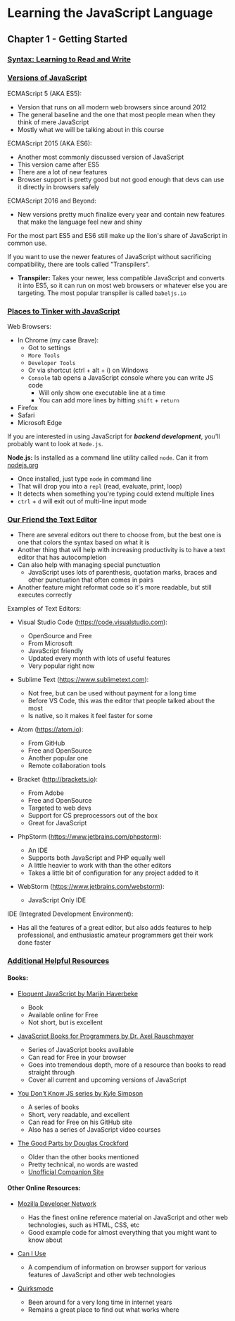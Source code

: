 # Learning the JavaScript Language

## Chapter 1 - Getting Started

### [Syntax: Learning to Read and Write](https://www.linkedin.com/learning/learning-the-javascript-language-2/syntax-learning-to-read-and-write?autoplay=true&resume=false)

### [Versions of JavaScript](https://www.linkedin.com/learning/learning-the-javascript-language-2/versions-of-javascript?autoplay=true&resume=false)

ECMAScript 5 (AKA ES5):
- Version that runs on all modern web browsers since around 2012
- The general baseline and the one that most people mean when they think of mere JavaScript
- Mostly what we will be talking about in this course

ECMAScript 2015 (AKA ES6):
- Another most commonly discussed version of JavaScript
- This version came after ES5
- There are a lot of new features
- Browser support is pretty good but not good enough that devs can use it directly in browsers safely

ECMAScript 2016 and Beyond:
- New versions pretty much finalize every year and contain new features that make the language feel new and shiny

For the most part ES5 and ES6 still make up the lion's share of JavaScript in common use.

If you want to use the newer features of JavaScript without sacrificing compatibility, there are tools called "Transpilers". 

- **Transpiler:** Takes your newer, less compatible JavaScript and converts it into ES5, so it can run on most web browsers or whatever else you are targeting. The most popular transpiler is called `babeljs.io`

### [Places to Tinker with JavaScript](https://www.linkedin.com/learning/learning-the-javascript-language-2/places-to-tinker-with-javascript?autoplay=true&resume=false)

Web Browsers:
- In Chrome (my case Brave):
  - Got to settings
  - `More Tools`
  - `Developer Tools`
  - Or via shortcut (ctrl + alt + i) on Windows
  - `Console` tab opens a JavaScript console where you can write JS code
    - Will only show one executable line at a time
    - You can add more lines by hitting `shift` + `return`
- Firefox
- Safari
- Microsoft Edge

If you are interested in using JavaScript for **_backend development_**, you'll probably want to look at `Node.js`.

**Node.js:** Is installed as a command line utility called `node`. Can it from [nodejs.org](https://nodejs.org/en/)

- Once installed, just type `node` in command line
- That will drop you into a `repl` (read, evaluate, print, loop)
- It detects when something you're typing could extend multiple lines
- `ctrl` + `d` will exit out of multi-line input mode

### [Our Friend the Text Editor](https://www.linkedin.com/learning/learning-the-javascript-language-2/our-friend-the-text-editor?autoplay=true&resume=false)

- There are several editors out there to choose from, but the best one is one that colors the syntax based on what it is
- Another thing that will help with increasing productivity is to have a text editor that has autocompletion
- Can also help with managing special punctuation
  - JavaScript uses lots of parenthesis, quotation marks, braces and other punctuation that often comes in pairs
- Another feature might reformat code so it's more readable, but still executes correctly

Examples of Text Editors:
- Visual Studio Code (https://code.visualstudio.com): 
  - OpenSource and Free
  - From Microsoft
  - JavaScript friendly
  - Updated every month with lots of useful features
  - Very popular right now

- Sublime Text (https://www.sublimetext.com):
  - Not free, but can be used without payment for a long time
  - Before VS Code, this was the editor that people talked about the most
  - Is native, so it makes it feel faster for some

- Atom (https://atom.io):
  - From GitHub
  - Free and OpenSource
  - Another popular one
  - Remote collaboration tools

- Bracket (http://brackets.io):
  - From Adobe
  - Free and OpenSource
  - Targeted to web devs
  - Support for CS preprocessors out of the box
  - Great for JavaScript

- PhpStorm (https://www.jetbrains.com/phpstorm):
  - An IDE
  - Supports both JavaScript and PHP equally well
  - A little heavier to work with than the other editors
  - Takes a little bit of configuration for any project added to it

- WebStorm (https://www.jetbrains.com/webstorm):
  - JavaScript Only IDE

IDE (Integrated Development Environment):

- Has all the features of a great editor, but also adds features to help professional, and enthusiastic amateur programmers get their work done faster

### [Additional Helpful Resources](https://www.linkedin.com/learning/learning-the-javascript-language-2/additional-helpful-resources?autoplay=true&resume=false)

#### Books:

- [Eloquent JavaScript by Marijn Haverbeke](http://eloquentjavascript.net/)
  - Book
  - Available online for Free
  - Not short, but is excellent

- [JavaScript Books for Programmers by Dr. Axel Rauschmayer](http://exploringjs.com/)
  - Series of JavaScript books available
  - Can read for Free in your browser
  - Goes into tremendous depth, more of a resource than books to read straight through
  - Cover all current and upcoming versions of JavaScript

- [You Don't Know JS series by Kyle Simpson](https://github.com/getify/You-Dont-Know-JS)
  - A series of books
  - Short, very readable, and excellent
  - Can read for Free on his GitHub site
  - Also has a series of JavaScript video courses

- [The Good Parts by Douglas Crockford](https://shop.oreilly.com/product/9780596517748.do)
  - Older than the other books mentioned
  - Pretty technical, no words are wasted
  - [Unofficial Companion Site](https://github.com/dwyl/Javascript-the-Good-Parts-notes)

#### Other Online Resources:

- [Mozilla Developer Network](https://developer.mozilla.org/en-US/docs/Web/JavaScript/Reference)
  - Has the finest online reference material on JavaScript and other web technologies, such as HTML, CSS, etc
  - Good example code for almost everything that you might want to know about

- [Can I Use](https://caniuse.com/)
  - A compendium of information on browser support for various features of JavaScript and other web technologies

- [Quirksmode](https://quirksmode.org/)
  - Been around for a very long time in internet years
  - Remains a great place to find out what works where
